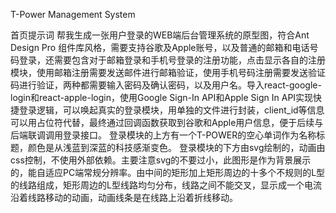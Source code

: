 T-Power Management System

首页提示词
帮我生成一张用户登录的WEB端后台管理系统的原型图，符合Ant Design Pro 组件库风格，需要支持谷歌及Apple账号，以及普通的邮箱和电话号码登录，还需要包含对于邮箱登录和手机号登录的注册功能，点击显示各自的注册模块，使用邮箱注册需要发送邮件进行邮箱验证，使用手机号码注册需要发送验证码进行验证，两种都需要输入密码及确认密码，以及用户名。导入react-google-login和react-apple-login，使用Google Sign-In API和Apple Sign In API实现快捷登录逻辑，可以唤起真实的登录模块，用单独的文件进行封装，client_id等信息可以用占位符代替，最终通过回调函数获取到谷歌和Apple用户信息，便于后续与后端联调调用登录接口。 登录模块的上方有一个T-POWER的空心单词作为名称标题，颜色是从浅蓝到深蓝的科技感渐变色。
登录模块的下方由svg绘制的，动画由css控制，不使用外部依赖。主要注意svg的不要过小，此图形是作为背景展示的，能自适应PC端常规分辨率。由中间的矩形加上矩形周边的十多个不规则的L型的线路组成，矩形周边的L型线路均匀分布，线路之间不能交叉，显示成一个电流沿着线路移动的动画，动画线条是在线路上沿着折线移动。